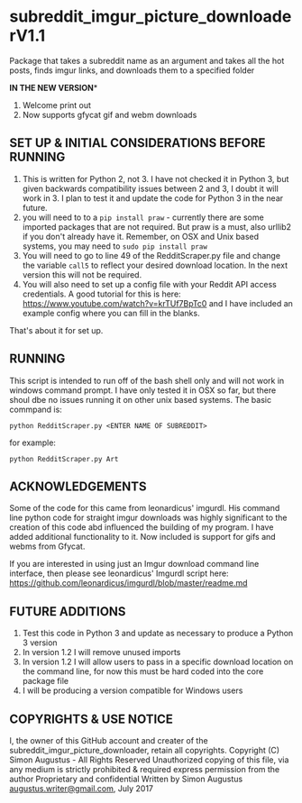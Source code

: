 # subreddit_imgur_picture_downloaderV1.1
Package that takes a subreddit name as an argument and takes all the hot posts, finds imgur links, and downloads them to a specified folder

************IN THE NEW VERSION*************
1. Welcome print out
2. Now supports gfycat gif and webm downloads

## SET UP & INITIAL CONSIDERATIONS BEFORE RUNNING 
1. This is written for Python 2, not 3. I have not checked it in Python 3, but given backwards compatibility issues between 2 and 3, I doubt it will work in 3. I plan to test it and update the code for Python 3 in the near future.
2. you will need to to a `pip install praw` - currently there are some imported packages that are not required. But praw is a must, also urllib2 if you don't already have it. Remember, on OSX and Unix based systems, you may need to `sudo pip install praw`
3. You will need to go to line 49 of the RedditScraper.py file and change the variable `call5` to reflect your desired download location. In the next version this will not be required.
4. You will also need to set up a config file with your Reddit API access credentials. A good tutorial for this is here: https://www.youtube.com/watch?v=krTUf7BpTc0 and I have included an example config where you can fill in the blanks.

That's about it for set up. 

## RUNNING
This script is intended to run off of the bash shell only and will not work in windows command prompt. I have only tested it in OSX so far, but there shoul dbe no issues running it on other unix based systems.
The basic commpand is:

  `python RedditScraper.py <ENTER NAME OF SUBREDDIT>`
  
for example:

  `python RedditScraper.py Art`
  
## ACKNOWLEDGEMENTS

Some of the code for this came from leonardicus' imgurdl. His command line python code for straight imgur downloads was highly significant to the creation of this code abd influenced the building of my program. I have added additional functionality to it. Now included is support for gifs and webms from Gfycat.

If you are interested in using just an Imgur download command line interface, then please see leonardicus' Imgurdl script here: https://github.com/leonardicus/imgurdl/blob/master/readme.md

## FUTURE ADDITIONS
1. Test this code in Python 3 and update as necessary to produce a Python 3 version
2. In version 1.2 I will remove unused imports
3. In version 1.2 I will allow users to pass in a specific download location on the command line, for now this must be hard coded into the core package file
4. I will be producing a version compatible for Windows users

## COPYRIGHTS & USE NOTICE
I, the owner of this GitHub account and creater of the subreddit_imgur_picture_downloader, retain all copyrights.
Copyright (C) Simon Augustus - All Rights Reserved
Unauthorized copying of this file, via any medium is strictly prohibited & required express permission from the author
Proprietary and confidential
Written by Simon Augustus <augustus.writer@gmail.com>, July 2017
